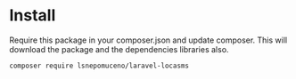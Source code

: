 # Install
Require this package in your composer.json and update composer. This will download the package and the dependencies libraries also.

```Shell
composer require lsnepomuceno/laravel-locasms
```
